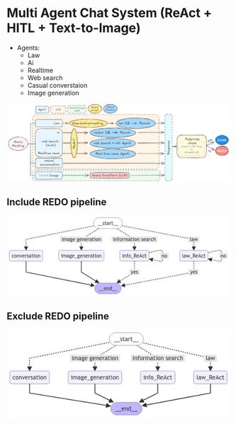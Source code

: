 
# Multi Agent Chat System (ReAct + HITL + Text-to-Image)

- Agents:
  - Law
  - Ai
  - Realtime
  - Web search
  - Casual converstaion
  - Image generation
    
<center><img width="1000" src="./readme_img/react1.png"></center>

## Include REDO pipeline

<center><img width="1000" src="./readme_img/pipeline_include_redo.jpg"></center>

## Exclude REDO pipeline

<center><img width="1000" src="./readme_img/pipeline.jpg"></center>
